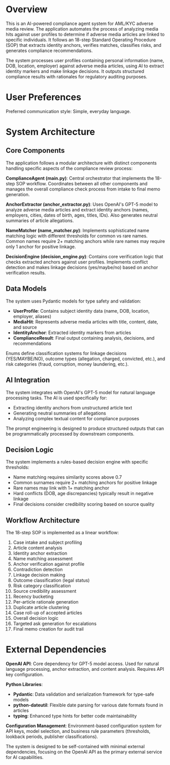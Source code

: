 # Overview

This is an AI-powered compliance agent system for AML/KYC adverse media review. The application automates the process of analyzing media hits against user profiles to determine if adverse media articles are linked to specific individuals. It follows an 18-step Standard Operating Procedure (SOP) that extracts identity anchors, verifies matches, classifies risks, and generates compliance recommendations.

The system processes user profiles containing personal information (name, DOB, location, employer) against adverse media articles, using AI to extract identity markers and make linkage decisions. It outputs structured compliance results with rationales for regulatory auditing purposes.

# User Preferences

Preferred communication style: Simple, everyday language.

# System Architecture

## Core Components

The application follows a modular architecture with distinct components handling specific aspects of the compliance review process:

**ComplianceAgent (main.py)**: Central orchestrator that implements the 18-step SOP workflow. Coordinates between all other components and manages the overall compliance check process from intake to final memo generation.

**AnchorExtractor (anchor_extractor.py)**: Uses OpenAI's GPT-5 model to analyze adverse media articles and extract identity anchors (names, employers, cities, dates of birth, ages, titles, IDs). Also generates neutral summaries of article allegations.

**NameMatcher (name_matcher.py)**: Implements sophisticated name matching logic with different thresholds for common vs rare names. Common names require 2+ matching anchors while rare names may require only 1 anchor for positive linkage.

**DecisionEngine (decision_engine.py)**: Contains core verification logic that checks extracted anchors against user profiles. Implements conflict detection and makes linkage decisions (yes/maybe/no) based on anchor verification results.

## Data Models

The system uses Pydantic models for type safety and validation:

- **UserProfile**: Contains subject identity data (name, DOB, location, employer, aliases)
- **MediaHit**: Represents adverse media articles with title, content, date, and source
- **IdentityAnchor**: Extracted identity markers from articles
- **ComplianceResult**: Final output containing analysis, decisions, and recommendations

Enums define classification systems for linkage decisions (YES/MAYBE/NO), outcome types (allegation, charged, convicted, etc.), and risk categories (fraud, corruption, money laundering, etc.).

## AI Integration

The system integrates with OpenAI's GPT-5 model for natural language processing tasks. The AI is used specifically for:

- Extracting identity anchors from unstructured article text
- Generating neutral summaries of allegations
- Analyzing complex textual content for compliance purposes

The prompt engineering is designed to produce structured outputs that can be programmatically processed by downstream components.

## Decision Logic

The system implements a rules-based decision engine with specific thresholds:

- Name matching requires similarity scores above 0.7
- Common surnames require 2+ matching anchors for positive linkage
- Rare names may link with 1+ matching anchor
- Hard conflicts (DOB, age discrepancies) typically result in negative linkage
- Final decisions consider credibility scoring based on source quality

## Workflow Architecture

The 18-step SOP is implemented as a linear workflow:

1. Case intake and subject profiling
2. Article content analysis
3. Identity anchor extraction
4. Name matching assessment
5. Anchor verification against profile
6. Contradiction detection
7. Linkage decision making
8. Outcome classification (legal status)
9. Risk category classification
10. Source credibility assessment
11. Recency bucketing
12. Per-article rationale generation
13. Duplicate article clustering
14. Case roll-up of accepted articles
15. Overall decision logic
16. Targeted ask generation for escalations
17. Final memo creation for audit trail

# External Dependencies

**OpenAI API**: Core dependency for GPT-5 model access. Used for natural language processing, anchor extraction, and content analysis. Requires API key configuration.

**Python Libraries**:
- **Pydantic**: Data validation and serialization framework for type-safe models
- **python-dateutil**: Flexible date parsing for various date formats found in articles
- **typing**: Enhanced type hints for better code maintainability

**Configuration Management**: Environment-based configuration system for API keys, model selection, and business rule parameters (thresholds, lookback periods, publisher classifications).

The system is designed to be self-contained with minimal external dependencies, focusing on the OpenAI API as the primary external service for AI capabilities.